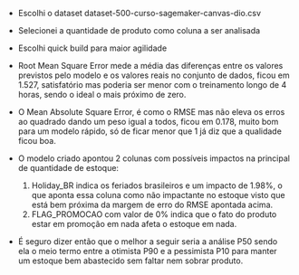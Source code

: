 -  Escolhi o dataset dataset-500-curso-sagemaker-canvas-dio.csv

-  Selecionei a quantidade de produto como coluna a ser analisada
-  Escolhi quick build para maior agilidade
-  Root Mean Square Error mede a média das diferenças entre os valores previstos pelo modelo e os valores reais no conjunto de dados, ficou em 1.527, satisfatório mas poderia ser menor com o treinamento longo de 4 horas, sendo o ideal o mais próximo de zero.
-  O Mean Absolute Square Error, é como o RMSE mas não eleva os erros ao quadrado dando um peso igual a todos, ficou em 0.178, muito bom para um modelo rápido, só de ficar menor que 1 já diz que a qualidade ficou boa.

-  O modelo criado apontou 2 colunas com possíveis impactos na principal de quantidade de estoque:
    1. Holiday_BR indica os feriados brasileiros e um impacto de 1.98%, o que aponta essa coluna como não impactante no estoque visto que está bem próxima da margem de erro do RMSE apontada acima.
    2. FLAG_PROMOCAO com valor de 0% indica que o fato do produto estar em promoção em nada afeta o estoque em nada.
       
-  É seguro dizer então que o melhor a seguir seria a análise P50 sendo ela o meio termo entre a otimista P90 e a pessimista P10 para manter um estoque bem abastecido sem faltar nem sobrar produto.
